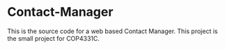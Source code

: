 # Contact-Manager
This is the source code for a web based Contact Manager. This project is the small project for COP4331C.
